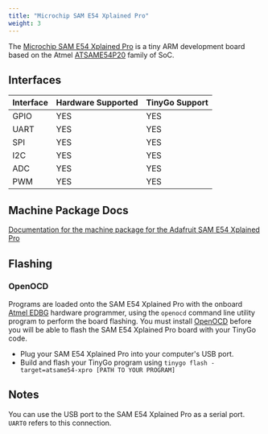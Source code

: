 ```yaml
---
title: "Microchip SAM E54 Xplained Pro"
weight: 3
---
```


The [Microchip SAM E54 Xplained Pro](https://www.microchip.com/developmenttools/productdetails/atsame54-xpro) is a tiny ARM development board based on the Atmel [ATSAME54P20](https://www.microchip.com/wwwproducts/en/ATSAME54P20A) family of SoC.

## Interfaces

| Interface | Hardware Supported | TinyGo Support |
| --------- | ------------- | ----- |
| GPIO      | YES | YES |
| UART      | YES | YES |
| SPI      | YES | YES |
| I2C      | YES | YES |
| ADC      | YES | YES |
| PWM      | YES | YES |

## Machine Package Docs

[Documentation for the machine package for the Adafruit SAM E54 Xplained Pro](../machine/atsame54-xpro)

## Flashing

### OpenOCD

Programs are loaded onto the SAM E54 Xplained Pro with the onboard [Atmel EDBG](http://ww1.microchip.com/downloads/en/devicedoc/atmel-42096-microcontrollers-embedded-debugger_user-guide.pdf) hardware programmer, using the `openocd` command line utility program to perform the board flashing. You must install [OpenOCD](http://openocd.org/) before you will be able to flash the SAM E54 Xplained Pro board with your TinyGo code.

- Plug your SAM E54 Xplained Pro into your computer's USB port.
- Build and flash your TinyGo program using `tinygo flash -target=atsame54-xpro [PATH TO YOUR PROGRAM]`

## Notes

You can use the USB port to the SAM E54 Xplained Pro as a serial port. `UART0` refers to this connection.
